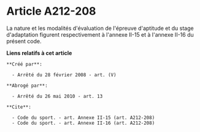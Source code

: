 # Article A212-208

La nature et les modalités d'évaluation de l'épreuve d'aptitude et du stage d'adaptation figurent respectivement à l'annexe
II-15 et à l'annexe II-16 du présent code.

**Liens relatifs à cet article**

	**Créé par**:

	  - Arrêté du 28 février 2008 - art. (V)

	**Abrogé par**:

	  - Arrêté du 26 mai 2010 - art. 13

	**Cite**:

	  - Code du sport. - art. Annexe II-15 (art. A212-208)
	  - Code du sport. - art. Annexe II-16 (art. A212-208)
